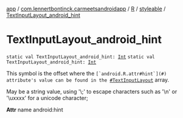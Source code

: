 [app](../../../index.md) / [com.lennertbontinck.carmeetsandroidapp](../../index.md) / [R](../index.md) / [styleable](index.md) / [TextInputLayout_android_hint](./-text-input-layout_android_hint.md)

# TextInputLayout_android_hint

`static val TextInputLayout_android_hint: `[`Int`](https://kotlinlang.org/api/latest/jvm/stdlib/kotlin/-int/index.html)
`static val TextInputLayout_android_hint: `[`Int`](https://kotlinlang.org/api/latest/jvm/stdlib/kotlin/-int/index.html)

This symbol is the offset where the ``[`android.R.attr#hint`](#) attribute's value can be found in the ``[`#TextInputLayout`](-text-input-layout.md) array.

May be a string value, using '\\;' to escape characters such as '\\n' or '\\uxxxx' for a unicode character;

**Attr**
name android:hint


